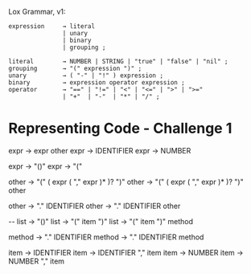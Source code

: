 Lox Grammar, v1:
```
expression     → literal
               | unary
               | binary
               | grouping ;

literal        → NUMBER | STRING | "true" | "false" | "nil" ;
grouping       → "(" expression ")" ;
unary          → ( "-" | "!" ) expression ;
binary         → expression operator expression ;
operator       → "==" | "!=" | "<" | "<=" | ">" | ">="
               | "+"  | "-"  | "*" | "/" ;
```

# Representing Code - Challenge 1
expr -> expr other
expr -> IDENTIFIER
expr -> NUMBER

expr -> "()"
expr -> "("

other -> "(" ( expr    ( "," expr )*     )?      ")"
other -> "(" ( expr ( "," expr )* )? ")" other

other -> "." IDENTIFIER
other -> "." IDENTIFIER other

--
list -> "()"
list -> "(" item ")"
list -> "(" item ")" method

method -> "." IDENTIFIER
method -> "." IDENTIFIER method

item -> IDENTIFIER
item -> IDENTIFIER "," item
item -> NUMBER
item -> NUMBER "," item
